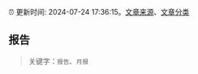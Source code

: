 :alarm_clock: 更新时间: 2024-07-24 17:36:15。[文章来源](/README.md)、[文章分类](/TAGS.md)

## 报告


> 关键字：`报告`、`月报`



